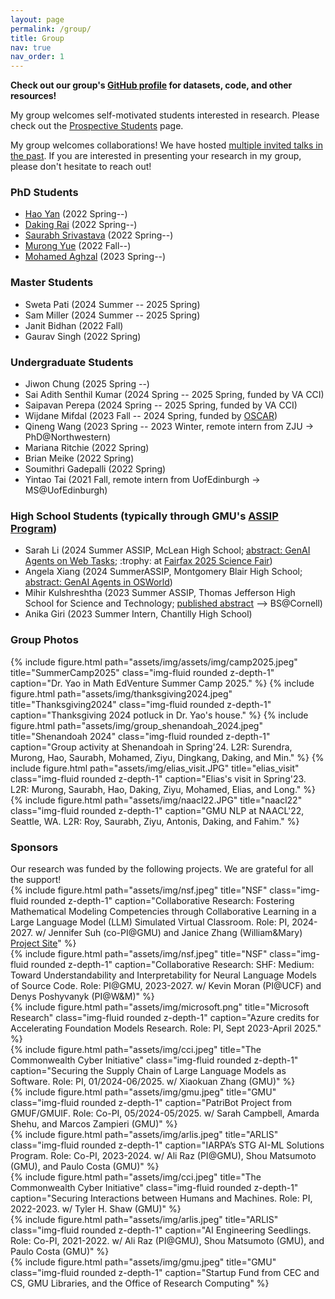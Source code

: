 ```yaml
---
layout: page
permalink: /group/
title: Group
nav: true
nav_order: 1
---
```


<b>Check out our group's <a href="https://github.com/Ziyu-Yao-NLP-Lab">GitHub profile</a> for datasets, code, and other resources!</b>

My group welcomes self-motivated students interested in research. Please check out the <a href="../prospective_students">Prospective Students</a> page.

My group welcomes collaborations! We have hosted <a href="../group_reading">multiple invited talks in the past</a>. If you are interested in presenting your research in my group, please don't hesitate to reach out!

<h3>PhD Students</h3>
<ul>
    <li><a href="https://hyan5.github.io/">Hao Yan</a> (2022 Spring--)</li>
    <li><a href="https://dakingrai.github.io/">Daking Rai</a> (2022 Spring--)</li>
    <li><a href="http://saurabhsriv.com/">Saurabh Srivastava</a> (2022 Spring--)</li>
    <li><a href="https://murongyue.github.io/">Murong Yue</a> (2022 Fall--)</li>
    <li><a href="http://mohamedaghzal.github.io">Mohamed Aghzal</a> (2023 Spring--)</li>
</ul>

<h3>Master Students</h3>
<ul>
    <li>Sweta Pati (2024 Summer -- 2025 Spring)</li>
    <li>Sam Miller (2024 Summer -- 2025 Spring)</li>
    <li>Janit Bidhan (2022 Fall)</li>
    <li>Gaurav Singh (2022 Spring)</li>
</ul>

<h3>Undergraduate Students</h3>
<ul>
    <li>Jiwon Chung (2025 Spring --)</li>
    <li>Sai Adith Senthil Kumar (2024 Spring -- 2025 Spring, funded by VA CCI)</li>
    <li>Saipavan Perepa (2024 Spring -- 2025 Spring, funded by VA CCI)</li>
    <!-- <li>Jessica Nguyen (2024 Spring)</li> -->
    <li>Wijdane Mifdal (2023 Fall -- 2024 Spring, funded by <a href="https://oscar.gmu.edu/">OSCAR</a>)</li>
    <li>Qineng Wang (2023 Spring -- 2023 Winter, remote intern from ZJU -> PhD@Northwestern)</li>
    <li>Mariana Ritchie (2022 Spring)</li>
    <li>Brian Meike (2022 Spring)</li>
    <li>Soumithri Gadepalli (2022 Spring)</li>
    <li>Yintao Tai (2021 Fall, remote intern from UofEdinburgh -> MS@UofEdinburgh)</li>
</ul>

<h3>High School Students (typically through GMU's <a href="https://science.gmu.edu/assip">ASSIP Program</a>)</h3>
<ul>
    <li>Sarah Li (2024 Summer ASSIP, McLean High School; <a href="https://journals.gmu.edu/jssr/article/view/4358">abstract: GenAI Agents on Web Tasks</a>; :trophy: at <a href="https://www.fcps.edu/2025-science-fair-category-awards">Fairfax 2025 Science Fair</a>)</li>
    <li>Angela Xiang (2024 SummerASSIP, Montgomery Blair High School; <a href="https://journals.gmu.edu/jssr/article/view/4356">abstract: GenAI Agents in OSWorld</a>)</li>
    <li>Mihir Kulshreshtha (2023 Summer ASSIP, Thomas Jefferson High School for Science and Technology; <a href="https://journals.gmu.edu/index.php/jssr/article/view/3942">published abstract</a> --> BS@Cornell)</li>
    <li>Anika Giri (2023 Summer Intern, Chantilly High School)</li>
</ul>

<h3>Group Photos</h3>
<div class="container">
{% include figure.html path="assets/img/assets/img/camp2025.jpeg" title="SummerCamp2025" class="img-fluid rounded z-depth-1" caption="Dr. Yao in Math EdVenture Summer Camp 2025." %}
{% include figure.html path="assets/img/thanksgiving2024.jpeg" title="Thanksgiving2024" class="img-fluid rounded z-depth-1" caption="Thanksgiving 2024 potluck in Dr. Yao's house." %}
{% include figure.html path="assets/img/group_shenandoah_2024.jpeg" title="Shenandoah 2024" class="img-fluid rounded z-depth-1" caption="Group activity at Shenandoah in Spring'24. L2R: Surendra, Murong, Hao, Saurabh, Mohamed, Ziyu, Dingkang, Daking, and Min." %}
{% include figure.html path="assets/img/elias_visit.JPG" title="elias_visit" class="img-fluid rounded z-depth-1" caption="Elias's visit in Spring'23. L2R: Murong, Saurabh, Hao, Daking, Ziyu, Mohamed, Elias, and Long." %}
{% include figure.html path="assets/img/naacl22.JPG" title="naacl22" class="img-fluid rounded z-depth-1" caption="GMU NLP at NAACL'22, Seattle, WA. L2R: Roy, Saurabh, Ziyu, Antonis, Daking, and Fahim." %}
</div>


<h3>Sponsors</h3>
Our research was funded by the following projects. We are grateful for all the support!

<div class="container">
<div class="row">   
    <div class="col-sm align-items-center">
        {% include figure.html path="assets/img/nsf.jpeg" title="NSF" class="img-fluid rounded z-depth-1" caption="Collaborative Research: Fostering Mathematical Modeling Competencies through Collaborative Learning in a Large Language Model (LLM) Simulated Virtual Classroom. Role: PI, 2024-2027. w/ Jennifer Suh (co-PI@GMU) and Janice Zhang (William&Mary) <a href="https://ziyu-yao-nlp-lab.github.io/MathVC-NSF.github.io/">Project Site</a>" %}
    </div>
    <div class="col-md align-items-center">
        {% include figure.html path="assets/img/nsf.jpeg" title="NSF" class="img-fluid rounded z-depth-1" caption="Collaborative Research: SHF: Medium: Toward Understandability and Interpretability for Neural Language Models of Source Code. Role: PI@GMU, 2023-2027. w/ Kevin Moran (PI@UCF) and Denys Poshyvanyk (PI@W&M)" %}
    </div>
    <div class="col-sm align-items-center">
        {% include figure.html path="assets/img/microsoft.png" title="Microsoft Research" class="img-fluid rounded z-depth-1" caption="Azure credits for Accelerating Foundation Models Research. Role: PI, Sept 2023-April 2025." %}
    </div>
</div>
<div class="row">  
    <div class="col-sm align-items-center">
        {% include figure.html path="assets/img/cci.jpeg" title="The Commonwealth Cyber Initiative" class="img-fluid rounded z-depth-1" caption="Securing the Supply Chain of Large Language Models as Software. Role: PI, 01/2024-06/2025. w/ Xiaokuan Zhang (GMU)" %}
    </div>
    <div class="col-sm align-items-center">
            {% include figure.html path="assets/img/gmu.jpeg" title="GMU" class="img-fluid rounded z-depth-1" caption="PatriBot Project from GMUF/GMUIF. Role: Co-PI, 05/2024-05/2025. w/ Sarah Campbell, Amarda Shehu, and Marcos Zampieri (GMU)" %}
    </div>
</div>
<div class="container">
    <div class="row">
        <div class="col-sm align-items-center">
        {% include figure.html path="assets/img/arlis.jpeg" title="ARLIS" class="img-fluid rounded z-depth-1" caption="IARPA’s STG AI-ML Solutions Program. Role: Co-PI, 2023-2024. w/ Ali Raz (PI@GMU), Shou Matsumoto (GMU), and Paulo Costa (GMU)" %}
        </div>
        <div class="col-sm align-items-center">
        {% include figure.html path="assets/img/cci.jpeg" title="The Commonwealth Cyber Initiative" class="img-fluid rounded z-depth-1" caption="Securing Interactions between Humans and Machines. Role: PI, 2022-2023. w/ Tyler H. Shaw (GMU)" %}
        </div>
        <div class="col-sm align-items-center">
            {% include figure.html path="assets/img/arlis.jpeg" title="ARLIS" class="img-fluid rounded z-depth-1" caption="AI Engineering Seedlings. Role: Co-PI, 2021-2022. w/ Ali Raz (PI@GMU), Shou Matsumoto (GMU), and Paulo Costa (GMU)" %}
        </div>
        <div class="col-sm align-items-center">
            {% include figure.html path="assets/img/gmu.jpeg" title="GMU" class="img-fluid rounded z-depth-1" caption="Startup Fund from CEC and CS, GMU Libraries, and the Office of Research Computing" %}
        </div>
    </div>
</div>



